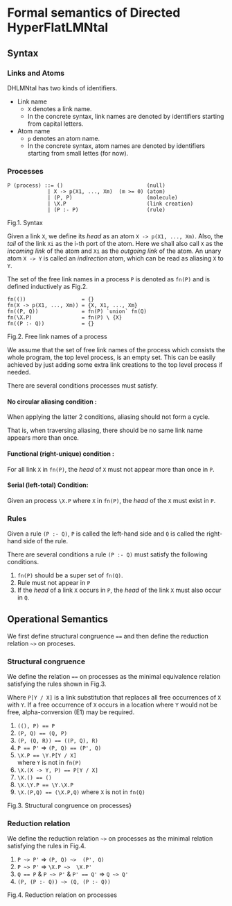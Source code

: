 # Formal semantics of Directed HyperFlatLMNtal 

## Syntax

### Links and Atoms

DHLMNtal has two kinds of identifiers.

- Link name
  - `X` denotes a link name.
  - In the concrete syntax, link names are denoted by identifiers starting from capital letters.
- Atom name
  - `p` denotes an atom name.
  - In the concrete syntax, atom names are denoted by identifiers starting from small lettes (for now).

### Processes

```
P (process) ::= ()                           (null)
             | X -> p(X1, ..., Xm)  (m >= 0) (atom)
             | (P, P)                        (molecule)
             | \X.P                          (link creation)
             | (P :- P)                      (rule)
```
Fig.1. Syntax

Given a link `X`, we define its _head_ as an atom `X -> p(X1, ..., Xm)`.
Also, the _tail_ of the link `Xi` as the i-th port of the atom.
Here we shall also call `X` as the _incoming link_ of the atom and `Xi` as the _outgoing link_ of the atom.
An unary atom `X -> Y` is called an _indirection_ atom, which can be read as aliasing `X` to `Y`.

The set of the free link names in a process `P` is denoted as `fn(P)` and is defined inductively as Fig.2.

```
fn(())                  = {}
fn(X -> p(X1, ..., Xm)) = {X, X1, ..., Xm}
fn((P, Q))              = fn(P) `union` fn(Q)
fn(\X.P)                = fn(P) \ {X}
fn((P :- Q))            = {}
```
Fig.2. Free link names of a process

We assume that the set of free link names of the process which consists the whole program, the top level process, is an empty set. This can be easily achieved by just adding some extra link creations to the top level process if needed.

There are several conditions processes must satisfy.

#### No circular aliasing condition :
When applying the latter 2 conditions,
aliasing should not form a cycle.

That is, when traversing aliasing, there should be no same link name appears more than once. 

#### Functional (right-unique) condition :
For all link `X` in `fn(P)`, 
the _head_ of `X` must not appear more than once in `P`. 

#### Serial (left-total) Condition:
Given an process `\X.P` where `X` in `fn(P)`, the _head_ of the `X` must exist in `P`.

### Rules
Given a rule `(P :- Q)`, `P` is called the left-hand side and `Q` is called the right-hand side of the rule.

There are several conditions a rule `(P :- Q)` must satisfy the following conditions.

1. `fn(P)` should be a super set of `fn(Q)`.
1. Rule must not appear in `P`
1. If the _head_ of a link `X` occurs in `P`, the _head_ of the link `X` must also occur in `Q`.

## Operational Semantics

We first define structural congruence `==` and then define the reduction relation `~>` on proceses.

### Structural congruence

We define the relation `==` on processes as the minimal equivalence relation satisfying the rules shown in Fig.3.

Where `P[Y / X]` is a link substitution that replaces all free occurrences of `X` with `Y`.
If a free occurrence of `X` occurs in a location where `Y` would not be free, alpha-conversion (E1) may be required.

1. `((), P) == P`
1. `(P, Q) == (Q, P)`      
1. `(P, (Q, R)) == ((P, Q), R)`      
1. `P == P'`  =>  `(P, Q) == (P', Q)`
1. `\X.P == \Y.P[Y / X]`      
   where `Y` is not in `fn(P)`
1. `\X.(X -> Y, P) == P[Y / X]`
1. `\X.() == ()`
1. `\X.\Y.P == \Y.\X.P`
1. `\X.(P,Q) == (\X.P,Q)`
   where `X` is not in `fn(Q)`

Fig.3. Structural congruence on processes}

### Reduction relation

We define the reduction relation `~>` on processes as the minimal relation satisfying the rules in Fig.4.

1. `P ~> P'`  =>  `(P, Q) ~>  (P', Q)`
1. `P ~> P'`  =>  `\X.P ~>  \X.P'`            
1. `Q == P` & `P ~> P'` & `P' == Q'`  =>  `Q ~> Q'`
1. `(P, (P :- Q)) ~> (Q, (P :- Q))`

Fig.4. Reduction relation on processes




